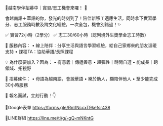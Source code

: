 💓越南學伴招募中｜實習/志工機會來囉！ 💓

會越南語＋華語的你，發光的時刻到了！陪伴新移工適應生活，同時拿下實習學分、志工服務時數及跨文化經驗，一次全包，機會別錯過！✨

✅ 實習72小時（2學分）
✅ 志工30/60小時（認列境外生獎學金志工時數）

👥 服務內容：
• 線上陪伴：分享生活與語言學習經驗，給自己家鄉來的朋友溫暖支持
• 課程TA：協助華語/長照課程

💡 為什麼要加入？因為：
• 有意義｜傳遞善意
• 超彈性｜時間自選
• 能成長｜跨領域、拓視野

🌸 招募條件：
• 母語為越南語，會說華語
• 樂於助人，願陪伴他人
• 至少能完成30小時服務

🎯 報名面試，立刻行動！👇

🔗Google表單
https://forms.gle/Rm1NccxT9kefsr438

💬LINE群組
https://line.me/ti/g/-gQ-mNKntG
